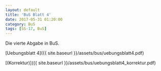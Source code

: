 ```yaml
---
layout: default
title: 'BuS Blatt 4'
date: 2017-05-31 01:20:00
category: BuS
tags: [SS-17, BuS]
---
```


Die vierte Abgabe in BuS.

[Uebungsblatt 4]({{ site.baseurl }}/assets/bus/uebungsblatt4.pdf)

[(Korrektur)]({{ site.baseurl }}/assets/bus/uebungsblatt4_korrektur.pdf)
